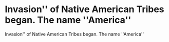 # Invasion'' of  Native American Tribes began. The name ''America''

Invasion'' of  Native American Tribes began. The name ''America''